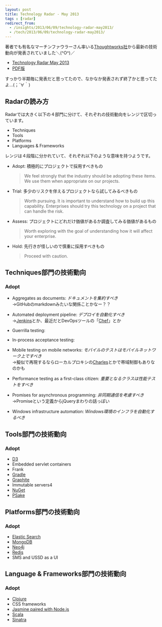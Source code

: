 ```yaml
---
layout: post
title: Technology Radar - May 2013
tags : [radar]
redirect_from:
  - /insights/2013/06/09/technology-radar-may2013/
  - /tech/2013/06/09/technology-radar-may2013/
---
```


著者でも有名なマーチンファウラーさん率いる[Thoughtworks社](http://www.thoughtworks.com/)から最新の技術動向が発表されていました＼(^O^)／

* [Technology Radar May 2013](http://www.thoughtworks.com/radar)
* [PDF版](http://thoughtworks.fileburst.com/assets/technology-radar-may-2013.pdf)

すっかり半期毎に発表だと思ってたので、なかなか発表されず終了かと思ってたよ…(；´∀｀)

## Radarの読み方

Radarでは大きく以下の４部門に分けて、それぞれの技術動向をレンジで区切っています。

* Techniques
* Tools
* Platforms
* Languages & Frameworks

レンジは４段階に分かれていて、それぞれ以下のような意味を持つようです。

* Adopt: 積極的にプロジェクトで採用すべきもの

	> We feel strongly that the industry should be adopting these items. We use them when appropriate on our projects.

* Trial: 多少のリスクを伴えるプロジェクトなら試してみるべきもの

	> Worth pursuing. It is important to understand how to build up this capability. Enterprises should try this technology on a project that can handle the risk.

* Assess: プロジェクトにどれだけ価値があるか調査してみる価値があるもの

	> Worth exploring with the goal of understanding how it will affect your enterprise.

* Hold: 先行きが怪しいので慎重に採用すべきもの

	> Proceed with caution.

## Techniques部門の技術動向

### Adopt

* Aggregates as documents: _ドキュメントを集約すべき_  
 →GitHubのmarkdownみたいな関係ことかなー？？

* Automated deployment pipeline: _デプロイを自動化すべき_  
 →[Jenkins](http://jenkins-ci.org/)とか、最近だとDevOpsツールの「[Chef](http://www.opscode.com/chef/)」とか

* Guerrilla testing:
* In-process acceptance testing:
* Mobile testing on mobile networks: _モバイルのテストはモバイルネットワーク上ですべき_  
 →擬似で再現するならローカルプロキシの[Charles](http://www.charlesproxy.com/)とかで帯域制御もありなのかも

* Performance testing as a first-class citizen: _重要となるクラスは性能テストをすべき_
* Promises for asynchronous programming: _非同期通信を考慮すべき_  
 →Promiseという定義からjQueryまわりの話っぽい

* Windows infrastructure automation: _Windows環境のインフラを自動化するべき_  

## Tools部門の技術動向

### Adopt

* [D3](http://d3js.org/)
* Embedded servlet containers
* Frank
* [Gradle](http://www.gradle.org/)
* [Graphite](http://graphite.wikidot.com/)
* Immutable servers4
* [NuGet](http://nuget.org/)
* [PSake](https://github.com/psake/psake)

## Platforms部門の技術動向

### Adopt

* [Elastic Search](http://www.elasticsearch.org/)
* [MongoDB](http://www.mongodb.org/)
* [Neo4j](http://www.neo4j.org/)
* [Redis](http://redis.io/)
* SMS and USSD as a UI

## Language & Frameworks部門の技術動向

### Adopt

* [Clojure](http://clojure.org/)
* CSS frameworks
* [Jasmine paired with Node.js](http://pivotal.github.io/jasmine/)
* [Scala](http://www.scala-lang.org/)
* [Sinatra](http://www.sinatrarb.com/)
